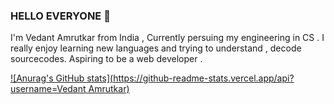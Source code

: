 ### HELLO EVERYONE 🙌
I'm Vedant Amrutkar from India , Currently persuing my engineering in CS . I really enjoy learning new languages and trying to understand , decode sourcecodes. Aspiring to be a web developer .

[![Anurag's GitHub stats](https://github-readme-stats.vercel.app/api?username=Vedant Amrutkar)](https://github.com/anuraghazra/github-readme-stats)
